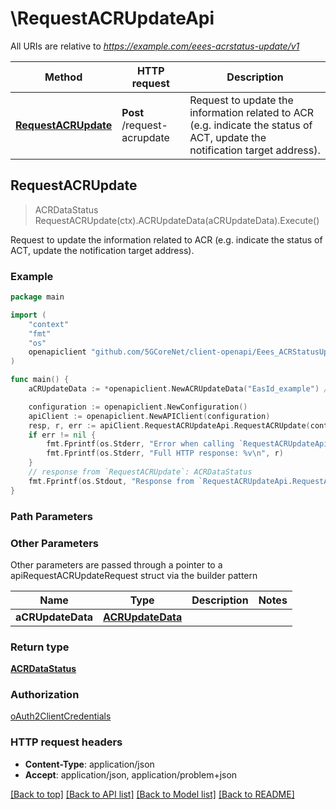 # \RequestACRUpdateApi

All URIs are relative to *https://example.com/eees-acrstatus-update/v1*

Method | HTTP request | Description
------------- | ------------- | -------------
[**RequestACRUpdate**](RequestACRUpdateApi.md#RequestACRUpdate) | **Post** /request-acrupdate | Request to update the information related to ACR (e.g. indicate the status of ACT, update the notification target address).



## RequestACRUpdate

> ACRDataStatus RequestACRUpdate(ctx).ACRUpdateData(aCRUpdateData).Execute()

Request to update the information related to ACR (e.g. indicate the status of ACT, update the notification target address).

### Example

```go
package main

import (
    "context"
    "fmt"
    "os"
    openapiclient "github.com/5GCoreNet/client-openapi/Eees_ACRStatusUpdate"
)

func main() {
    aCRUpdateData := *openapiclient.NewACRUpdateData("EasId_example") // ACRUpdateData | 

    configuration := openapiclient.NewConfiguration()
    apiClient := openapiclient.NewAPIClient(configuration)
    resp, r, err := apiClient.RequestACRUpdateApi.RequestACRUpdate(context.Background()).ACRUpdateData(aCRUpdateData).Execute()
    if err != nil {
        fmt.Fprintf(os.Stderr, "Error when calling `RequestACRUpdateApi.RequestACRUpdate``: %v\n", err)
        fmt.Fprintf(os.Stderr, "Full HTTP response: %v\n", r)
    }
    // response from `RequestACRUpdate`: ACRDataStatus
    fmt.Fprintf(os.Stdout, "Response from `RequestACRUpdateApi.RequestACRUpdate`: %v\n", resp)
}
```

### Path Parameters



### Other Parameters

Other parameters are passed through a pointer to a apiRequestACRUpdateRequest struct via the builder pattern


Name | Type | Description  | Notes
------------- | ------------- | ------------- | -------------
 **aCRUpdateData** | [**ACRUpdateData**](ACRUpdateData.md) |  | 

### Return type

[**ACRDataStatus**](ACRDataStatus.md)

### Authorization

[oAuth2ClientCredentials](../README.md#oAuth2ClientCredentials)

### HTTP request headers

- **Content-Type**: application/json
- **Accept**: application/json, application/problem+json

[[Back to top]](#) [[Back to API list]](../README.md#documentation-for-api-endpoints)
[[Back to Model list]](../README.md#documentation-for-models)
[[Back to README]](../README.md)


